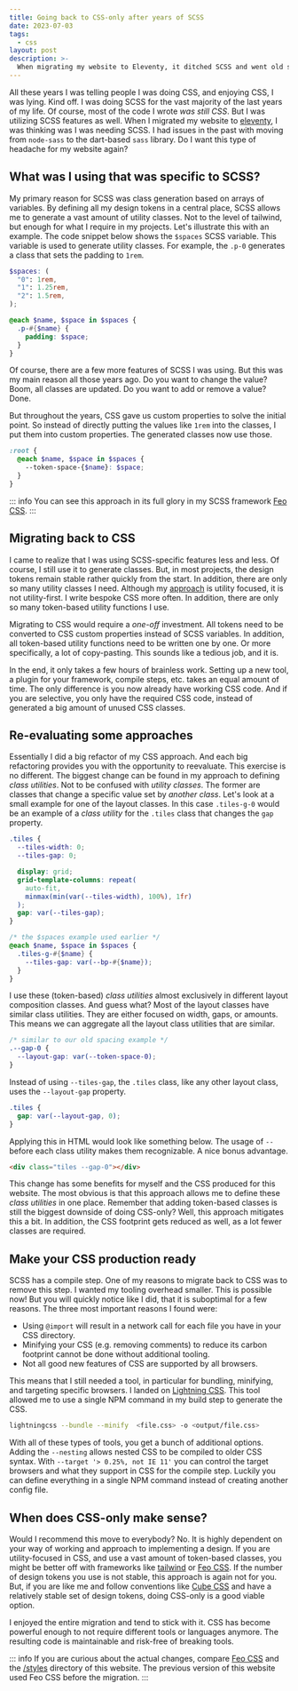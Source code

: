 ```yaml
---
title: Going back to CSS-only after years of SCSS
date: 2023-07-03
tags:
  - css
layout: post
description: >-
  When migrating my website to Eleventy, it ditched SCSS and went old school. I went removed a complexity layer to see if CSS-only is a viable option these days.
---
```


All these years I was telling people I was doing CSS, and enjoying CSS, I was lying. Kind off. I was doing SCSS for the vast majority of the last years of my life. Of course, most of the code I wrote _was still CSS_. But I was utilizing SCSS features as well. When I migrated my website to [eleventy](https://11ty.dev), I was thinking was I was needing SCSS. I had issues in the past with moving from `node-sass` to the dart-based `sass` library. Do I want this type of headache for my website again?

## What was I using that was specific to SCSS?

My primary reason for SCSS was class generation based on arrays of variables. By defining all my design tokens in a central place, SCSS allows me to generate a vast amount of utility classes. Not to the level of tailwind, but enough for what I require in my projects. Let's illustrate this with an example. The code snippet below shows the `$spaces` SCSS variable. This variable is used to generate utility classes. For example, the `.p-0` generates a class that sets the padding to `1rem`.

```scss
$spaces: (
  "0": 1rem,
  "1": 1.25rem,
  "2": 1.5rem,
);

@each $name, $space in $spaces {
  .p-#{$name} {
    padding: $space;
  }
}
```

Of course, there are a few more features of SCSS I was using. But this was my main reason all those years ago. Do you want to change the value? Boom, all classes are updated. Do you want to add or remove a value? Done.

But throughout the years, CSS gave us custom properties to solve the initial point. So instead of directly putting the values like `1rem` into the classes, I put them into custom properties. The generated classes now use those.

```scss
:root {
  @each $name, $space in $spaces {
    --token-space-{$name}: $space;
  }
}
```

::: info
You can see this approach in its full glory in my SCSS framework [Feo CSS](https://github.com/crinklesdev/feo-css).
:::

## Migrating back to CSS

I came to realize that I was using SCSS-specific features less and less. Of course, I still use it to generate classes. But, in most projects, the design tokens remain stable rather quickly from the start. In addition, there are only so many utility classes I need. Although my [approach](/writing/my-css-architecture/) is utility focused, it is not utility-first. I write bespoke CSS more often. In addition, there are only so many token-based utility functions I use.

Migrating to CSS would require a _one-off_ investment. All tokens need to be converted to CSS custom properties instead of SCSS variables. In addition, all token-based utility functions need to be written one by one. Or more specifically, a lot of copy-pasting. This sounds like a tedious job, and it is.

In the end, it only takes a few hours of brainless work. Setting up a new tool, a plugin for your framework, compile steps, etc. takes an equal amount of time. The only difference is you now already have working CSS code. And if you are selective, you only have the required CSS code, instead of generated a big amount of unused CSS classes.

## Re-evaluating some approaches

Essentially I did a big refactor of my CSS approach. And each big refactoring provides you with the opportunity to reevaluate. This exercise is no different. The biggest change can be found in my approach to defining _class utilities_. Not to be confused with _utility classes_. The former are classes that change a specific value set by _another class_. Let's look at a small example for one of the layout classes. In this case `.tiles-g-0` would be an example of a _class utility_ for the `.tiles` class that changes the `gap` property.

```scss
.tiles {
  --tiles-width: 0;
  --tiles-gap: 0;

  display: grid;
  grid-template-columns: repeat(
    auto-fit,
    minmax(min(var(--tiles-width), 100%), 1fr)
  );
  gap: var(--tiles-gap);
}

/* the $spaces example used earlier */
@each $name, $space in $spaces {
  .tiles-g-#{$name} {
    --tiles-gap: var(--bp-#{$name});
  }
}
```

I use these (token-based) _class utilities_ almost exclusively in different layout composition classes. And guess what? Most of the layout classes have similar class utilities. They are either focused on width, gaps, or amounts. This means we can aggregate all the layout class utilities that are similar.

```css
/* similar to our old spacing example */
.--gap-0 {
  --layout-gap: var(--token-space-0);
}
```

Instead of using `--tiles-gap`, the `.tiles` class, like any other layout class, uses the `--layout-gap` property.

```css
.tiles {
  gap: var(--layout-gap, 0);
}
```

Applying this in HTML would look like something below. The usage of `--` before each class utility makes them recognizable. A nice bonus advantage.

```html
<div class="tiles --gap-0"></div>
```

This change has some benefits for myself and the CSS produced for this website. The most obvious is that this approach allows me to define these _class utilities_ in one place. Remember that adding token-based classes is still the biggest downside of doing CSS-only? Well, this approach mitigates this a bit. In addition, the CSS footprint gets reduced as well, as a lot fewer classes are required.

## Make your CSS production ready

SCSS has a compile step. One of my reasons to migrate back to CSS was to remove this step. I wanted my tooling overhead smaller. This is possible now! But you will quickly notice like I did, that it is suboptimal for a few reasons. The three most important reasons I found were:

- Using `@import` will result in a network call for each file you have in your CSS directory.
- Minifying your CSS (e.g. removing comments) to reduce its carbon footprint cannot be done without additional tooling.
- Not all good new features of CSS are supported by all browsers.

This means that I still needed a tool, in particular for bundling, minifying, and targeting specific browsers. I landed on [Lightning CSS](https://lightningcss.dev/). This tool allowed me to use a single NPM command in my build step to generate the CSS.

```bash
lightningcss --bundle --minify  <file.css> -o <output/file.css>
```

With all of these types of tools, you get a bunch of additional options. Adding the `--nesting` allows nested CSS to be compiled to older CSS syntax. With `--target '> 0.25%, not IE 11'` you can control the target browsers and what they support in CSS for the compile step. Luckily you can define everything in a single NPM command instead of creating another config file.

## When does CSS-only make sense?

Would I recommend this move to everybody? No. It is highly dependent on your way of working and approach to implementing a design. If you are utility-focused in CSS, and use a vast amount of token-based classes, you might be better off with frameworks like [tailwind](https://tailwindcss.com/) or [Feo CSS](https://github.com/crinklesdev/feo-css). If the number of design tokens you use is not stable, this approach is again not for you. But, if you are like me and follow conventions like [Cube CSS](https://cube.fyi/) and have a relatively stable set of design tokens, doing CSS-only is a good viable option.

I enjoyed the entire migration and tend to stick with it. CSS has become powerful enough to not require different tools or languages anymore. The resulting code is maintainable and risk-free of breaking tools.

::: info
If you are curious about the actual changes, compare [Feo CSS](https://github.com/crinklesdev/feo-css) and the [/styles](https://github.com/crinklesdev/crinkles.dev/tree/main/src/styles) directory of this website. The previous version of this website used Feo CSS before the migration.
:::
